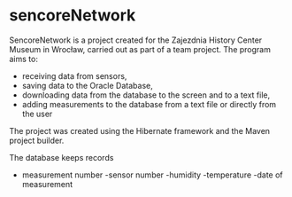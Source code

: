 # sencoreNetwork

SencoreNetwork is a project created for the Zajezdnia History Center Museum in Wrocław, carried out as part of a team project.
The program aims to:
- receiving data from sensors,
- saving data to the Oracle Database,
- downloading data from the database to the screen and to a text file,
- adding measurements to the database from a text file or directly from the user 

The project was created using the Hibernate framework and the Maven project builder.

The database keeps records
- measurement number
-sensor number
-humidity
-temperature
-date of measurement
